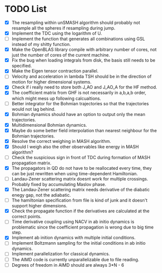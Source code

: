 # TODO List

- [x] The resampling within unSMASH algorithm should probably not resample all the spheres if resampling during jump.
- [x] Implement the TDC using the logarithm of U.
- [ ] Implement the function that generates all combinations using GSL instead of my shitty function.
- [x] Make the OpenBLAS library compile with arbitrary number of cores, not just the number of cores of the current machine.
- [x] Fix the bug when loading integrals from disk, the basis still needs to be specified.
- [x] Make the Eigen tensor contraction parallel.
- [ ] Velocity and acceleration in lambda TSH should be in the direction of motion for higher dimensional systems.
- [x] Check if i really need to store both J_AO and J_AO_A for the HF method.
- [x] The coefficient matrix from GHF is not necessarily in a,b,a,b order, which might mess up following calcualtions.
- [ ] Better integrator for the Bohmian trajectories so that the trajectories would not lag behind.
- [x] Bohmian dynamics should have an option to output only the mean trajectories.
- [x] Multidimensional Bohmian dynamics.
- [x] Maybe do some better field interpolation than nearest neighbour for the Bohmian trajectories.
- [x] Resolve the correct weighing in MASH algorithm.
- [x] Should I weigh also the other observables like energy in MASH algorithm?
- [ ] Check the suspicious sign in front of TDC during formation of MASH propagation matrix.
- [x] The propagators in QD do not have to be reallocated every time, they can be just rewritten when using time-dependent Hamiltonian.
- [ ] Landau-Zener scattering matrix doesnt work for multiple crossings. Probably fixed by accumulating Maslov phase.
- [x] The Landau-Zener scattering matrix needs derivative of the diabatic enegy gap, not the adiabatic.
- [ ] The hamiltonian specification from file is kind of junk and it doesn't support higher dimensions.
- [x] Check the propagate function if the derivatives are calculated at the correct points.
- [ ] Time derivative coupling using NACV in ab initio dynamics is problematic since the coefficient propagation is wrong due to big time step.
- [x] Implement ab inition dynamics with multiple initial conditions.
- [ ] Implement Boltzmann sampling for the initial conditions in ab initio dynamics.
- [ ] Implement parallelization for classical dynamics.
- [ ] The AIMD code is currently unparallelizable due to file reading.
- [ ] Degrees of freedom in AIMD should are always 3*N - 6
